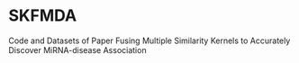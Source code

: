 # SKFMDA
Code and Datasets of Paper Fusing Multiple Similarity Kernels to Accurately Discover MiRNA-disease Association
